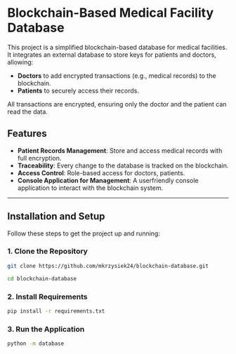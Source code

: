 # Blockchain-Based Medical Facility Database

This project is a simplified blockchain-based database for medical facilities. It integrates an external database to store keys for patients and doctors, allowing:
- **Doctors** to add encrypted transactions (e.g., medical records) to the blockchain.
- **Patients** to securely access their records.

All transactions are encrypted, ensuring only the doctor and the patient can read the data.


## Features

- **Patient Records Management**: Store and access medical records with full encryption.
- **Traceability**: Every change to the database is tracked on the blockchain.
- **Access Control**: Role-based access for doctors, patients.
- **Console Application for Management**: A userfriendly console application to interact with the blockchain system.

---

## Installation and Setup

Follow these steps to get the project up and running:

### 1. Clone the Repository
```bash
git clone https://github.com/mkrzysiek24/blockchain-database.git
```
```bash
cd blockchain-database
```
### 2. Install Requirements
```bash 
pip install -r requirements.txt
```
### 3. Run the Application
```bash 
python -m database
```
